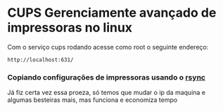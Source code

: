 # CUPS Gerenciamente avançado de impressoras no linux
Com o serviço cups rodando acesse como root
o seguinte endereço:

    http://localhost:631/

### Copiando configurações de impressoras usando o [rsync](rsync)
Já fiz certa vez essa proeza, só temos que mudar o ip
da maquina e algumas besteiras mais, mas funciona e
economiza tempo
